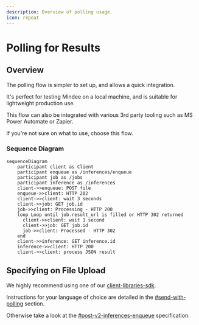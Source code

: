 ```yaml
---
description: Overview of polling usage.
icon: repeat
---
```


# Polling for Results

## Overview

The polling flow is simpler to set up, and allows a quick integration.

It's perfect for testing Mindee on a local machine, and is suitable for lightweight production use.

This flow can also be integrated with various 3rd party tooling such as MS Power Automate or Zapier.

If you're not sure on what to use, choose this flow.

### Sequence Diagram

```mermaid
sequenceDiagram
    participant client as Client
    participant enqueue as /inferences/enqueue
    participant job as /jobs
    participant inference as /inferences
    client->>enqueue: POST file
    enqueue->>client: HTTP 202
    client->>client: wait 3 seconds
    client->>job: GET job.id
    job->>client: Processing - HTTP 200
    loop Loop until job.result_url is filled or HTTP 302 returned
      client->>client: wait 1 second
      client->>job: GET job.id
      job->>client: Processed - HTTP 302
    end
    client->>inference: GET inference.id
    inference->>client: HTTP 200
    client->>client: process JSON result
```

## Specifying on File Upload

We highly recommend using one of our [client-libraries-sdk](client-libraries-sdk/ "mention").

Instructions for your language of choice are detailed in the [#send-with-polling](client-libraries-sdk/send-a-file-or-url.md#send-with-polling "mention") section.

Otherwise take a look at the [#post-v2-inferences-enqueue](api-reference.md#post-v2-inferences-enqueue "mention") specification.
